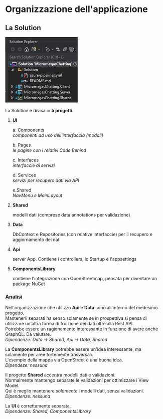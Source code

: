 # Organizzazione dell'applicazione

## La Solution

![Project Structure](assets/images/BlazorServerProjectStructure.png)

La Solution è divisa in __5 progetti__.

1. __UI__
    
    a. Components\
    _componenti ad uso dell'interfaccia (modali)_

    b. Pages\
    _le pagine con i relativi Code Behind_

    c. Interfaces\
    _interfaccie ai servizi_

    d. Services\
    _servizi per recupero dati via API_

    e.Shared\
    _NavMenu e MainLayout_

2. __Shared__

    modelli dati (comprese data annotations per validazione)

3. __Data__

    DbContext e Repositories (con relative interfaccie) per il recupero e aggiornamento dei dati

4. __Api__

    server App. Contiene i controllers, lo Startup e l'appsettings

5. __ComponentsLibrary__

    contiene l'integrazione con OpenStreetmap, pensata per diventare un package NuGet

### Analisi
Nell'organizzazione che utilizzo __Api__ e __Data__ sono all'interno del medesimo progetto.\
Mantenerli separati ha senso solamente se in prospettiva si pensa di utilizzare un'altra forma di fruizione dei dati oltre alla Rest API.\
Potrebbe essere un ragionamento interessante in funzione di avere anche GraphQL. Da valutare.\
_Dipendenze: Data -> Shared, Api -> Data, Shared_

La __ComponentsLibrary__ potrebbe essere un'idea interessante, ma solamente per aree fortemente trasversali.\
L'esempio della mappa via OpenStreet è una buona idea.\
_Dipendeze: nessuna_


Il progetto __Shared__ accentra modelli dati e validazioni.\
Normalmente mantengo separate le validazioni per ottimizzare i View Model.\
Qui è meglio mantenere _solamente_ i modelli dati, senza validazioni.\
_Dipendenze: nessuna_

La __UI__ è correttamente separata.\
_Dipendenze: Shared, ComponentsLibrary_

